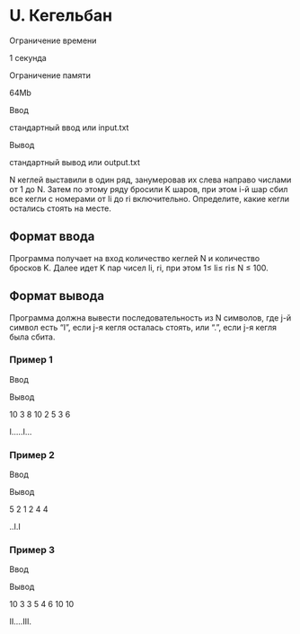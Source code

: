 U. Кегельбан
============

Ограничение времени

1 секунда

Ограничение памяти

64Mb

Ввод

стандартный ввод или input.txt

Вывод

стандартный вывод или output.txt

N кеглей выставили в один ряд, занумеровав их слева направо числами от 1 до N. Затем по этому ряду бросили K шаров, при этом i\-й шар сбил все кегли с номерами от li до ri включительно. Определите, какие кегли остались стоять на месте.

Формат ввода
------------

Программа получает на вход количество кеглей N и количество бросков K. Далее идет K пар чисел li, ri, при этом 1≤ li≤ ri≤ N ≤ 100.

Формат вывода
-------------

Программа должна вывести последовательность из N символов, где j\-й символ есть “I”, если j\-я кегля осталась стоять, или “.”, если j\-я кегля была сбита.

### Пример 1

Ввод

Вывод

10 3
8 10
2 5
3 6

I.....I...

### Пример 2

Ввод

Вывод

5 2
1 2
4 4

..I.I

### Пример 3

Ввод

Вывод

10 3
3 5
4 6
10 10

II....III.